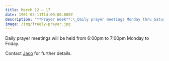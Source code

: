 ```yaml
---
title: March 12 — 17
date: 1901-03-11T14:00:00.000Z
description: "**Prayer Week**:\_Daily prayer meetings Monday thru Saturday with the theme\_“The Next Generation”"
image: /img/freely-prayer.jpg
---
```

Daily prayer meetings will be held from 6:00pm to 7:00pm Monday to Friday.

Contact [Jaco](mailto:jaco@thehomechurch.com.au) for further details.
